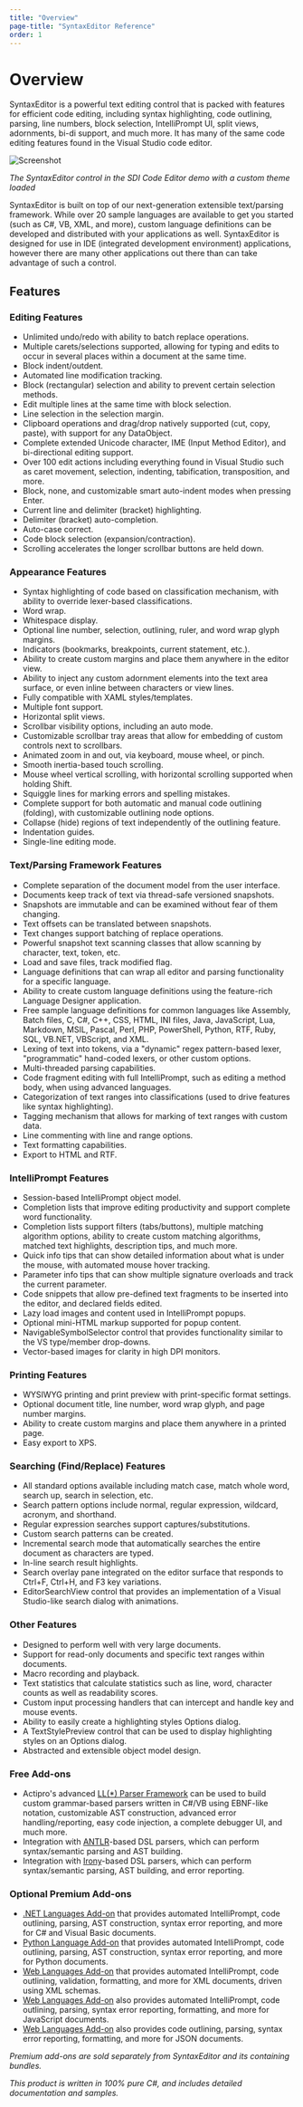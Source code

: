 ```yaml
---
title: "Overview"
page-title: "SyntaxEditor Reference"
order: 1
---
```

# Overview

SyntaxEditor is a powerful text editing control that is packed with features for efficient code editing, including syntax highlighting, code outlining, parsing, line numbers, block selection, IntelliPrompt UI, split views, adornments, bi-di support, and much more.  It has many of the same code editing features found in the Visual Studio code editor.

![Screenshot](images/sdi-code-editor-themed.png)

*The SyntaxEditor control in the SDI Code Editor demo with a custom theme loaded*

SyntaxEditor is built on top of our next-generation extensible text/parsing framework.  While over 20 sample languages are available to get you started (such as C#, VB, XML, and more), custom language definitions can be developed and distributed with your applications as well.  SyntaxEditor is designed for use in IDE (integrated development environment) applications, however there are many other applications out there than can take advantage of such a control.

## Features

### Editing Features

- Unlimited undo/redo with ability to batch replace operations.
- Multiple carets/selections supported, allowing for typing and edits to occur in several places within a document at the same time.
- Block indent/outdent.
- Automated line modification tracking.
- Block (rectangular) selection and ability to prevent certain selection methods.
- Edit multiple lines at the same time with block selection.
- Line selection in the selection margin.
- Clipboard operations and drag/drop natively supported (cut, copy, paste), with support for any DataObject.
- Complete extended Unicode character, IME (Input Method Editor), and bi-directional editing support.
- Over 100 edit actions including everything found in Visual Studio such as caret movement, selection, indenting, tabification, transposition, and more.
- Block, none, and customizable smart auto-indent modes when pressing Enter.
- Current line and delimiter (bracket) highlighting.
- Delimiter (bracket) auto-completion.
- Auto-case correct.
- Code block selection (expansion/contraction).
- Scrolling accelerates the longer scrollbar buttons are held down.

### Appearance Features

- Syntax highlighting of code based on classification mechanism, with ability to override lexer-based classifications.
- Word wrap.
- Whitespace display.
- Optional line number, selection, outlining, ruler, and word wrap glyph margins.
- Indicators (bookmarks, breakpoints, current statement, etc.).
- Ability to create custom margins and place them anywhere in the editor view.
- Ability to inject any custom adornment elements into the text area surface, or even inline between characters or view lines.
- Fully compatible with XAML styles/templates.
- Multiple font support.
- Horizontal split views.
- Scrollbar visibility options, including an auto mode.
- Customizable scrollbar tray areas that allow for embedding of custom controls next to scrollbars.
- Animated zoom in and out, via keyboard, mouse wheel, or pinch.
- Smooth inertia-based touch scrolling.
- Mouse wheel vertical scrolling, with horizontal scrolling supported when holding Shift.
- Squiggle lines for marking errors and spelling mistakes.
- Complete support for both automatic and manual code outlining (folding), with customizable outlining node options.
- Collapse (hide) regions of text independently of the outlining feature.
- Indentation guides.
- Single-line editing mode.

### Text/Parsing Framework Features

- Complete separation of the document model from the user interface.
- Documents keep track of text via thread-safe versioned snapshots.
- Snapshots are immutable and can be examined without fear of them changing.
- Text offsets can be translated between snapshots.
- Text changes support batching of replace operations.
- Powerful snapshot text scanning classes that allow scanning by character, text, token, etc.
- Load and save files, track modified flag.
- Language definitions that can wrap all editor and parsing functionality for a specific language.
- Ability to create custom language definitions using the feature-rich Language Designer application.
- Free sample language definitions for common languages like Assembly, Batch files, C, C#, C++, CSS, HTML, INI files, Java, JavaScript, Lua, Markdown, MSIL, Pascal, Perl, PHP, PowerShell, Python, RTF, Ruby, SQL, VB.NET, VBScript, and XML.
- Lexing of text into tokens, via a "dynamic" regex pattern-based lexer, "programmatic" hand-coded lexers, or other custom options.
- Multi-threaded parsing capabilities.
- Code fragment editing with full IntelliPrompt, such as editing a method body, when using advanced languages.
- Categorization of text ranges into classifications (used to drive features like syntax highlighting).
- Tagging mechanism that allows for marking of text ranges with custom data.
- Line commenting with line and range options.
- Text formatting capabilities.
- Export to HTML and RTF.

### IntelliPrompt Features

- Session-based IntelliPrompt object model.
- Completion lists that improve editing productivity and support complete word functionality.
- Completion lists support filters (tabs/buttons), multiple matching algorithm options, ability to create custom matching algorithms, matched text highlights, description tips, and much more.
- Quick info tips that can show detailed information about what is under the mouse, with automated mouse hover tracking.
- Parameter info tips that can show multiple signature overloads and track the current parameter.
- Code snippets that allow pre-defined text fragments to be inserted into the editor, and declared fields edited.
- Lazy load images and content used in IntelliPrompt popups.
- Optional mini-HTML markup supported for popup content.
- NavigableSymbolSelector control that provides functionality similar to the VS type/member drop-downs.
- Vector-based images for clarity in high DPI monitors.

### Printing Features

- WYSIWYG printing and print preview with print-specific format settings.
- Optional document title, line number, word wrap glyph, and page number margins.
- Ability to create custom margins and place them anywhere in a printed page.
- Easy export to XPS.

### Searching (Find/Replace) Features

- All standard options available including match case, match whole word, search up, search in selection, etc.
- Search pattern options include normal, regular expression, wildcard, acronym, and shorthand.
- Regular expression searches support captures/substitutions.
- Custom search patterns can be created.
- Incremental search mode that automatically searches the entire document as characters are typed.
- In-line search result highlights.
- Search overlay pane integrated on the editor surface that responds to Ctrl+F, Ctrl+H, and F3 key variations.
- EditorSearchView control that provides an implementation of a Visual Studio-like search dialog with animations.

### Other Features

- Designed to perform well with very large documents.
- Support for read-only documents and specific text ranges within documents.
- Macro recording and playback.
- Text statistics that calculate statistics such as line, word, character counts as well as readability scores.
- Custom input processing handlers that can intercept and handle key and mouse events.
- Ability to easily create a highlighting styles Options dialog.
- A TextStylePreview control that can be used to display highlighting styles on an Options dialog.
- Abstracted and extensible object model design.

### Free Add-ons

- Actipro's advanced [LL(*) Parser Framework](ll-parser-framework/index.md) can be used to build custom grammar-based parsers written in C#/VB using EBNF-like notation, customizable AST construction, advanced error handling/reporting, easy code injection, a complete debugger UI, and much more.
- Integration with [ANTLR](antlr-addon/index.md)-based DSL parsers, which can perform syntax/semantic parsing and AST building.
- Integration with [Irony](irony-addon/index.md)-based DSL parsers, which can perform syntax/semantic parsing, AST building, and error reporting.

### Optional Premium Add-ons

- [.NET Languages Add-on](dotnet-languages-addon/index.md) that provides automated IntelliPrompt, code outlining, parsing, AST construction, syntax error reporting, and more for C# and Visual Basic documents.
- [Python Language Add-on](python-language-addon/index.md) that provides automated IntelliPrompt, code outlining, parsing, AST construction, syntax error reporting, and more for Python documents.
- [Web Languages Add-on](web-languages-addon/index.md) that provides automated IntelliPrompt, code outlining, validation, formatting, and more for XML documents, driven using XML schemas.
- [Web Languages Add-on](web-languages-addon/index.md) also provides automated IntelliPrompt, code outlining, parsing, syntax error reporting, formatting, and more for JavaScript documents.
- [Web Languages Add-on](web-languages-addon/index.md) also provides code outlining, parsing, syntax error reporting, formatting, and more for JSON documents.

*Premium add-ons are sold separately from SyntaxEditor and its containing bundles.*

*This product is written in 100% pure C#, and includes detailed documentation and samples.*
